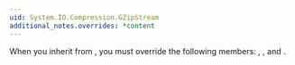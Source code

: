 ```yaml
---
uid: System.IO.Compression.GZipStream
additional_notes.overrides: *content
---
```


<p>When you inherit from <xref href="System.IO.Compression.GZipStream"></xref>, you must override the following members: <xref href="System.IO.Compression.GZipStream.CanSeek"></xref>, <xref href="System.IO.Compression.GZipStream.CanWrite"></xref>, and <xref href="System.IO.Compression.GZipStream.CanRead"></xref>.</p>


